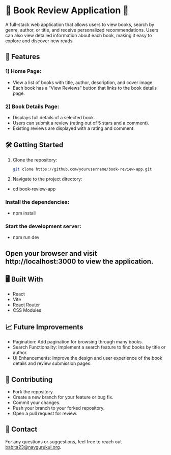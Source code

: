 # 🌟 Book Review Application 🌟

   A full-stack web application that allows users to view books, search by genre, author, or title, and receive personalized recommendations. Users can also view detailed information about each book, making it easy to explore and 
   discover new reads.

## 🚀 Features

 ### 1) Home Page:
   - View a list of books with title, author, description, and cover image.
   - Each book has a “View Reviews” button that links to the book details page.

### 2) Book Details Page:

  - Displays full details of a selected book.
  - Users can submit a review (rating out of 5 stars and a comment).
  - Existing reviews are displayed with a rating and comment.


## 🛠️ Getting Started

1. Clone the repository:  
   ```bash
   git clone https://github.com/yourusername/book-review-app.git
2. Navigate to the project directory:

- cd book-review-app
### Install the dependencies:
- npm install
### Start the development server:
- npm run dev

   
## Open your browser and visit http://localhost:3000 to view the application.


## 🖥️ Built With

- React
- Vite
- React Router
- CSS Modules

## 📈 Future Improvements

- Pagination: Add pagination for browsing through many books.
- Search Functionality: Implement a search feature to find books by title or author.
- UI Enhancements: Improve the design and user experience of the book details and review submission pages.


## 🤝 Contributing

- Fork the repository.
- Create a new branch for your feature or bug fix.
- Commit your changes.
- Push your branch to your forked repository.
- Open a pull request for review.

## 📧 Contact

For any questions or suggestions, feel free to reach out babita23@navgurukul.org.


